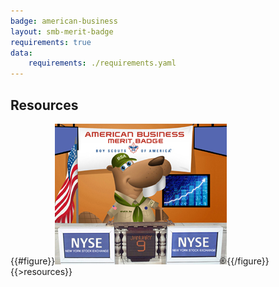 ```yaml
---
badge: american-business
layout: smb-merit-badge
requirements: true
data:
    requirements: ./requirements.yaml
---
```


## Resources

{{#figure}}<img src="american-business-bucky.jpg" class="W(100%)" />{{/figure}}
{{>resources}}
